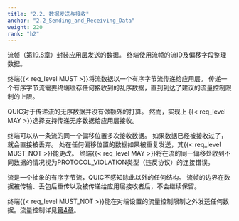 ```yaml
---
title: "2.2. 数据发送与接收"
anchor: "2.2_Sending_and_Receiving_Data"
weight: 220
rank: "h2"
---
```


流帧（[第19.8章]()）封装应用层发送的数据。
终端使用流帧的流ID及偏移字段整理数据。

终端{{< req_level MUST >}}将流数据以一个有序字节流传递给应用层。
传递一个有序字节流需要终端缓存任何接收到的乱序数据，直到到达了建议的流量控制限制的上限。

QUIC对于传递流的无序数据并没有做额外的打算。
然而，实现上 {{< req_level MAY >}}选择支持传递无序数据给应用层接收。

终端可以从一条流的同一个偏移位置多次接收数据。
如果数据已经被接收过了，就会直接被丢弃。
处在任何偏移位置的数据如果被重复发送，其{{< req_level MUST_NOT >}}能更改。
终端{{< req_level MAY >}}将在流的同一偏移处收到不同数据的情况视为PROTOCOL_VIOLATION类型（违反协议）的连接错误。

流是一个抽象的有序字节流，QUIC不感知除此以外的任何结构。
流帧的边界在数据被传输、丢包后重传以及被传递给应用层接收者后，不会继续保留。

终端{{< req_level MUST_NOT >}}能在对端设置的流量控制限制之外发送任何数据。流量控制详见[第4章]()。
